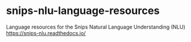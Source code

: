 # snips-nlu-language-resources
Language resources for the Snips Natural Language Understanding (NLU) https://snips-nlu.readthedocs.io/
